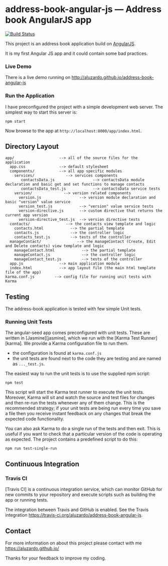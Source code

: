 # address-book-angular-js — Address book AngularJS app

[![Build Status](https://travis-ci.org/aluzardo/address-book-angular-js.svg?branch=master)](https://travis-ci.org/aluzardo/address-book-angular-js)

This project is an address book application build on [AngularJS](http://angularjs.org/).

It is my first Angular JS app and it could contain some bad practices.

### Live Demo

There is a live demo running on http://aluzardo.github.io/address-book-angular-js

### Run the Application

I have preconfigured the project with a simple development web server.  The simplest way to start
this server is:

```
npm start
```

Now browse to the app at `http://localhost:8000/app/index.html`.


## Directory Layout

```
app/                    --> all of the source files for the application
  app.css               --> default stylesheet
  components/           --> all app specific modules
    services/              --> services components
       contactsData.js                 --> contactsData module declaration and basic get and set functions to manage contacts
       contactsData_test.js            --> contactsData service tests
    version/              --> version related components
      version.js                 --> version module declaration and basic "version" value service
      version_test.js            --> "version" value service tests
      version-directive.js       --> custom directive that returns the current app version
      version-directive_test.js  --> version directive tests
  contacts/                --> the contacts view template and logic
    contacts.html            --> the partial template
    contacts.js              --> the controller logic
    contacts_test.js         --> tests of the controller
  manageContact/                --> the manageContact (Create, Edit and Delete contacts) view template and logic
    manageContact.html            --> the partial template
    manageContact.js              --> the controller logic
    manageContact_test.js         --> tests of the controller
  app.js                --> main application module
  index.html            --> app layout file (the main html template file of the app)
karma.conf.js         --> config file for running unit tests with Karma

```

## Testing

The address-book application is tested with few simple Unit tests.

### Running Unit Tests

The angular-seed app comes preconfigured with unit tests. These are written in
[Jasmine][jasmine], which we run with the [Karma Test Runner][karma]. We provide a Karma
configuration file to run them.

* the configuration is found at `karma.conf.js`
* the unit tests are found next to the code they are testing and are named as `..._test.js`.

The easiest way to run the unit tests is to use the supplied npm script:

```
npm test
```

This script will start the Karma test runner to execute the unit tests. Moreover, Karma will sit and
watch the source and test files for changes and then re-run the tests whenever any of them change.
This is the recommended strategy; if your unit tests are being run every time you save a file then
you receive instant feedback on any changes that break the expected code functionality.

You can also ask Karma to do a single run of the tests and then exit.  This is useful if you want to
check that a particular version of the code is operating as expected.  The project contains a
predefined script to do this:

```
npm run test-single-run
```


## Continuous Integration

### Travis CI

[Travis CI] is a continuous integration service, which can monitor GitHub for new commits
to your repository and execute scripts such as building the app or running tests. 

The integration between Travis and GitHub is enabled. See the Travis integration https://travis-ci.org/aluzardo/address-book-angular-js.


## Contact

For more information on about this project please contact with me https://aluzardo.github.io/

Thanks for your feedback to improve my coding.
